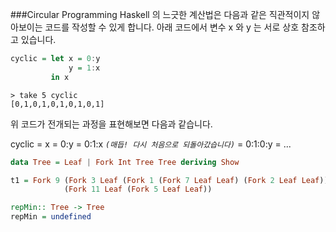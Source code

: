 ###Circular Programming
Haskell 의 느긋한 계산법은 다음과 같은 직관적이지 않아보이는 코드를 작성할 수 있게 합니다. 아래 코드에서 변수 x 와 y 는 서로 상호 참조하고 있습니다.
```haskell
cyclic = let x = 0:y
             y = 1:x
         in x
```

    > take 5 cyclic
    [0,1,0,1,0,1,0,1,0,1]

위 코드가 전개되는 과정을 표현해보면 다음과 같습니다.

cyclic = x = 0:y = 0:1:x *`(매듭! 다시 처음으로 되돌아갔습니다)`* = 0:1:0:y = ...



```haskell
data Tree = Leaf | Fork Int Tree Tree deriving Show

t1 = Fork 9 (Fork 3 Leaf (Fork 1 (Fork 7 Leaf Leaf) (Fork 2 Leaf Leaf)))
            (Fork 11 Leaf (Fork 5 Leaf Leaf))

repMin:: Tree -> Tree
repMin = undefined
```
